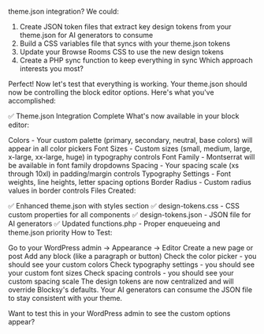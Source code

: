theme.json integration? We could:

1. Create JSON token files that extract key design tokens from your theme.json for AI generators to consume
2. Build a CSS variables file that syncs with your theme.json tokens
3. Update your Browse Rooms CSS to use the new design tokens
4. Create a PHP sync function to keep everything in sync
Which approach interests you most?


Perfect! Now let's test that everything is working. Your theme.json should now be controlling the block editor options. Here's what you've accomplished:

✅ Theme.json Integration Complete
What's now available in your block editor:

Colors - Your custom palette (primary, secondary, neutral, base colors) will appear in all color pickers
Font Sizes - Custom sizes (small, medium, large, x-large, xx-large, huge) in typography controls
Font Family - Montserrat will be available in font family dropdowns
Spacing - Your spacing scale (xs through 10xl) in padding/margin controls
Typography Settings - Font weights, line heights, letter spacing options
Border Radius - Custom radius values in border controls
Files Created:

✅ Enhanced theme.json with styles section
✅ design-tokens.css - CSS custom properties for all components
✅ design-tokens.json - JSON file for AI generators
✅ Updated functions.php - Proper enqueueing and theme.json priority
How to Test:

Go to your WordPress admin → Appearance → Editor
Create a new page or post
Add any block (like a paragraph or button)
Check the color picker - you should see your custom colors
Check typography settings - you should see your custom font sizes
Check spacing controls - you should see your custom spacing scale
The design tokens are now centralized and will override Blocksy's defaults. Your AI generators can consume the JSON file to stay consistent with your theme.

Want to test this in your WordPress admin to see the custom options appear?
